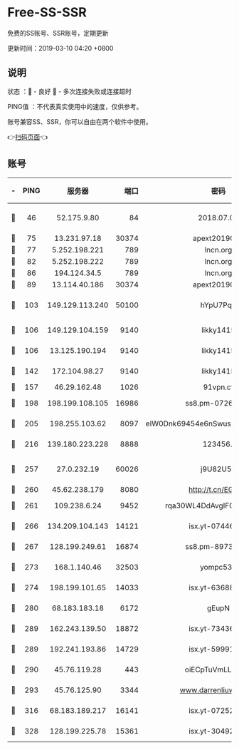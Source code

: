 # Free-SS-SSR

免费的SS账号、SSR账号，定期更新

更新时间：2019-03-10 04:20 +0800

## 说明

状态     ：🙂 - 良好 🙁 - 多次连接失败或连接超时

PING值   ：不代表真实使用中的速度，仅供参考。

账号兼容SS、SSR，你可以自由在两个软件中使用。

👉[扫码页面](https://liesauer.github.io/Free-SS-SSR/)👈

## 账号

|-|PING|服务器|端口|密码|加密方式|区域|
|:----:|:----:|:-----:|-----:|:----:|:----:|:----:|
|🙂|46|52.175.9.80|84|2018.07.07|chacha20-ietf-poly1305|HK|
|🙂|75|13.231.97.18|30374|apext2019006|chacha20|JP|
|🙂|77|5.252.198.221|789|lncn.org|rc4|JP|
|🙂|82|5.252.198.222|789|lncn.org|rc4|JP|
|🙂|86|194.124.34.5|789|lncn.org|rc4|JP|
|🙂|89|13.114.40.186|30374|apext2019006|chacha20|JP|
|🙂|103|149.129.113.240|50100|hYpU7PqP|chacha20-ietf-poly1305|CN|
|🙂|106|149.129.104.159|9140|likky1415|aes-256-cfb|HK|
|🙂|106|13.125.190.194|9140|likky1415|aes-256-cfb|KR|
|🙂|142|172.104.98.27|9140|likky1415|aes-256-cfb|JP|
|🙂|157|46.29.162.48|1026|91vpn.cf|rc4-md5|RU|
|🙂|198|198.199.108.105|16986|ss8.pm-07262504|aes-256-cfb|US|
|🙂|205|198.255.103.62|8097|eIW0Dnk69454e6nSwuspv9DmS201tQ0D|aes-256-cfb|US|
|🙂|216|139.180.223.228|8888|123456..|aes-256-cfb|JP|
|🙂|257|27.0.232.19|60026|j9U82U53|xchacha20-ietf-poly1305|HK|
|🙂|260|45.62.238.179|8080|http://t.cn/EGJIyrl|rc4-md5|CA|
|🙂|261|109.238.6.24|9452|rqa30WL4DdAvgIFG6Fs3znzTa|aes-256-cfb|FR|
|🙂|266|134.209.104.143|14121|isx.yt-07446427|aes-256-cfb|SG|
|🙂|267|128.199.249.61|16874|ss8.pm-89735842|aes-256-cfb|SG|
|🙂|273|168.1.140.46|32503|yompc535|aes-256-cfb|AU|
|🙂|274|198.199.101.65|14033|isx.yt-63688704|aes-256-cfb|US|
|🙂|280|68.183.183.18|6172|gEupN|aes-256-cfb|SG|
|🙂|289|162.243.139.50|18872|isx.yt-73436373|aes-256-cfb|US|
|🙂|289|192.241.193.86|14729|isx.yt-59991842|aes-256-cfb|US|
|🙂|290|45.76.119.28|443|oiECpTuVmLLxk4Ts|aes-256-cfb|AU|
|🙂|293|45.76.125.90|3344|www.darrenliuwei.com|aes-256-cfb|AU|
|🙂|316|68.183.189.217|16141|isx.yt-07252342|aes-256-cfb|SG|
|🙂|328|128.199.225.78|15361|isx.yt-30492264|aes-256-cfb|SG|
